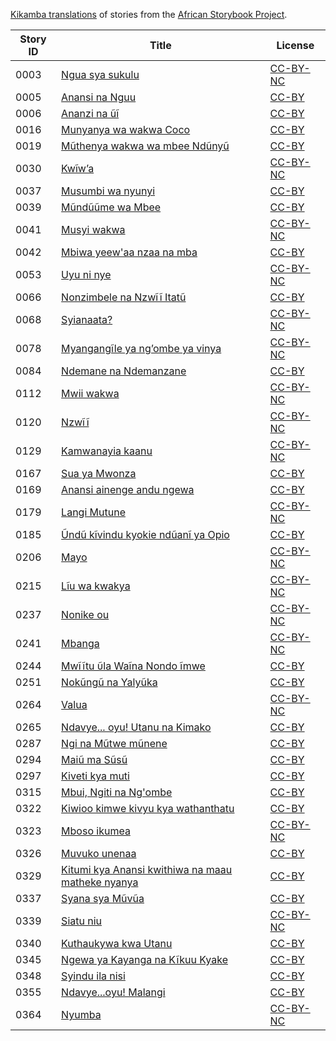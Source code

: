 [Kikamba translations](http://my.africanstorybook.org/language/kikamba) of stories from the [African Storybook Project](http://my.africanstorybook.org).

Story ID | Title | License
-------- | ----- | -------
0003 | [Ngua sya sukulu ](http://my.africanstorybook.org/stories/ngua-sya-sukulu) | [CC-BY-NC](http://creativecommons.org/licenses/by-nc/3.0/)
0005 | [Anansi na Nguu](http://my.africanstorybook.org/stories/anansi-na-nguu) | [CC-BY](https://creativecommons.org/licenses/by/3.0/)
0006 | [Ananzi na ũĩ](http://my.africanstorybook.org/stories/ananzi-na-ũĩ) | [CC-BY](https://creativecommons.org/licenses/by/3.0/)
0016 | [Munyanya wa wakwa Coco](http://my.africanstorybook.org/stories/munyanya-wa-wakwa-coco) | [CC-BY](https://creativecommons.org/licenses/by/3.0/)
0019 | [Mũthenya wakwa wa mbee Ndũnyũ](http://my.africanstorybook.org/stories/mũthenya-wakwa-wa-mbee-ndũnyũ) | [CC-BY](https://creativecommons.org/licenses/by/3.0/)
0030 | [Kwĩw’a](http://my.africanstorybook.org/stories/kwĩw’) | [CC-BY-NC](http://creativecommons.org/licenses/by-nc/3.0/)
0037 | [Musumbi wa nyunyi ](http://my.africanstorybook.org/stories/musumbi-wa-nyunyi) | [CC-BY](https://creativecommons.org/licenses/by/3.0/)
0039 | [Mũndũũme wa Mbee](http://my.africanstorybook.org/stories/mũndũũme-wa-mbee) | [CC-BY](https://creativecommons.org/licenses/by/3.0/)
0041 | [Musyi wakwa](http://my.africanstorybook.org/stories/musyi-wakwa) | [CC-BY-NC](http://creativecommons.org/licenses/by-nc/3.0/)
0042 | [Mbiwa yeew&#039;aa nzaa na mba](http://my.africanstorybook.org/stories/mbiwa-yeewaa-nzaa-na-mba) | [CC-BY](https://creativecommons.org/licenses/by/3.0/)
0053 | [Uyu ni nye](http://my.africanstorybook.org/stories/uyu-ni-nye) | [CC-BY-NC](http://creativecommons.org/licenses/by-nc/3.0/)
0066 | [Nonzimbele na Nzwĩĩ Itatũ](http://my.africanstorybook.org/stories/nonzimbele-na-nzwĩĩ-itatũ) | [CC-BY](https://creativecommons.org/licenses/by/3.0/)
0068 | [Syianaata?](http://my.africanstorybook.org/stories/syianaata) | [CC-BY-NC](http://creativecommons.org/licenses/by-nc/3.0/)
0078 | [Myangangĩle ya ng’ombe ya vinya](http://my.africanstorybook.org/stories/myangangĩle-ya-ng’ombe-ya-vinya) | [CC-BY-NC](http://creativecommons.org/licenses/by-nc/3.0/)
0084 | [Ndemane na Ndemanzane](http://my.africanstorybook.org/stories/ndemane-na-ndemanzane) | [CC-BY](https://creativecommons.org/licenses/by/3.0/)
0112 | [Mwii wakwa](http://my.africanstorybook.org/stories/mwii-wakwa) | [CC-BY-NC](http://creativecommons.org/licenses/by-nc/3.0/)
0120 | [Nzwĩĩ](http://my.africanstorybook.org/stories/nzwĩĩ) | [CC-BY-NC](http://creativecommons.org/licenses/by-nc/3.0/)
0129 | [Kamwanayia kaanu](http://my.africanstorybook.org/stories/kamwanayia-kaanu) | [CC-BY-NC](http://creativecommons.org/licenses/by-nc/3.0/)
0167 | [Sua ya Mwonza](http://my.africanstorybook.org/stories/sua-ya-mwonza) | [CC-BY](https://creativecommons.org/licenses/by/3.0/)
0169 | [Anansi ainenge andu ngewa](http://my.africanstorybook.org/stories/anansi-ainenge-andu-ngewa) | [CC-BY](https://creativecommons.org/licenses/by/3.0/)
0179 | [Langi Mutune](http://my.africanstorybook.org/stories/langi-mutune) | [CC-BY-NC](http://creativecommons.org/licenses/by-nc/3.0/)
0185 | [Ũndũ kĩvindu kyokie ndũanĩ ya Opio](http://my.africanstorybook.org/stories/ũndũ-kĩvindu-kyokie-ndũanĩ-ya-opio) | [CC-BY](https://creativecommons.org/licenses/by/3.0/)
0206 | [Mayo](http://my.africanstorybook.org/stories/mayo) | [CC-BY-NC](http://creativecommons.org/licenses/by-nc/3.0/)
0215 | [Lĩu wa kwakya](http://my.africanstorybook.org/stories/lĩu-wa-kwakya) | [CC-BY-NC](http://creativecommons.org/licenses/by-nc/3.0/)
0237 | [Nonike ou](http://my.africanstorybook.org/stories/nonike-ou) | [CC-BY-NC](http://creativecommons.org/licenses/by-nc/3.0/)
0241 | [Mbanga](http://my.africanstorybook.org/stories/mbanga) | [CC-BY-NC](http://creativecommons.org/licenses/by-nc/3.0/)
0244 | [Mwĩĩtu ῦla Waĩna Nondo ĩmwe](http://my.africanstorybook.org/stories/mwĩĩtu-ῦla-waĩna-nondo-ĩmwe) | [CC-BY](https://creativecommons.org/licenses/by/3.0/)
0251 | [Nokũngũ na Yalyũka](http://my.africanstorybook.org/stories/nokũngũ-na-yalyũka) | [CC-BY](https://creativecommons.org/licenses/by/3.0/)
0264 | [Valua](http://my.africanstorybook.org/stories/valua) | [CC-BY-NC](http://creativecommons.org/licenses/by-nc/3.0/)
0265 | [Ndavye... oyu! Utanu na Kimako](http://my.africanstorybook.org/stories/ndavye...-oyu-utanu-na-kimako) | [CC-BY](https://creativecommons.org/licenses/by/3.0/)
0287 | [Ngi na Mũtwe mũnene](http://my.africanstorybook.org/stories/ngi-na-mũtwe-mũnene) | [CC-BY](https://creativecommons.org/licenses/by/3.0/)
0294 | [Maiũ ma Sũsũ](http://my.africanstorybook.org/stories/maiũ-ma-sũsũ) | [CC-BY](https://creativecommons.org/licenses/by/3.0/)
0297 | [Kiveti kya muti](http://my.africanstorybook.org/stories/kiveti-kya-muti) | [CC-BY](https://creativecommons.org/licenses/by/3.0/)
0315 | [Mbui, Ngiti na Ng&#039;ombe](http://my.africanstorybook.org/stories/mbui-ngiti-na-ngombe) | [CC-BY](https://creativecommons.org/licenses/by/3.0/)
0322 | [Kiwioo kimwe kivyu kya wathanthatu](http://my.africanstorybook.org/stories/kiwioo-kimwe-kivyu-kya-wathanthatu) | [CC-BY](https://creativecommons.org/licenses/by/3.0/)
0323 | [Mboso ikumea](http://my.africanstorybook.org/stories/mboso-ikumea) | [CC-BY-NC](http://creativecommons.org/licenses/by-nc/3.0/)
0326 | [Muvuko unenaa](http://my.africanstorybook.org/stories/muvuko-unenaa) | [CC-BY](https://creativecommons.org/licenses/by/3.0/)
0329 | [Kitumi kya Anansi kwithiwa na maau matheke nyanya ](http://my.africanstorybook.org/stories/kitumi-kya-anansi-kwithiwa-na-maau-matheke-nyanya) | [CC-BY](https://creativecommons.org/licenses/by/3.0/)
0337 | [Syana sya Mũvũa](http://my.africanstorybook.org/stories/syana-sya-mũvũa) | [CC-BY](https://creativecommons.org/licenses/by/3.0/)
0339 | [Siatu niu](http://my.africanstorybook.org/stories/siatu-niu) | [CC-BY-NC](http://creativecommons.org/licenses/by-nc/3.0/)
0340 | [Kuthaukywa kwa Utanu](http://my.africanstorybook.org/stories/kuthaukywa-kwa-utanu) | [CC-BY](https://creativecommons.org/licenses/by/3.0/)
0345 | [Ngewa ya Kayanga na Kĩkuu Kyake](http://my.africanstorybook.org/stories/ngewa-ya-kayanga-na-kĩkuu-kyake) | [CC-BY](https://creativecommons.org/licenses/by/3.0/)
0348 | [Syindu ila nisi](http://my.africanstorybook.org/stories/syindu-ila-nisi) | [CC-BY](https://creativecommons.org/licenses/by/3.0/)
0355 | [Ndavye...oyu! Malangi ](http://my.africanstorybook.org/stories/ndavye...oyu-malangi) | [CC-BY](https://creativecommons.org/licenses/by/3.0/)
0364 | [Nyumba](http://my.africanstorybook.org/stories/nyumba) | [CC-BY-NC](http://creativecommons.org/licenses/by-nc/3.0/)
